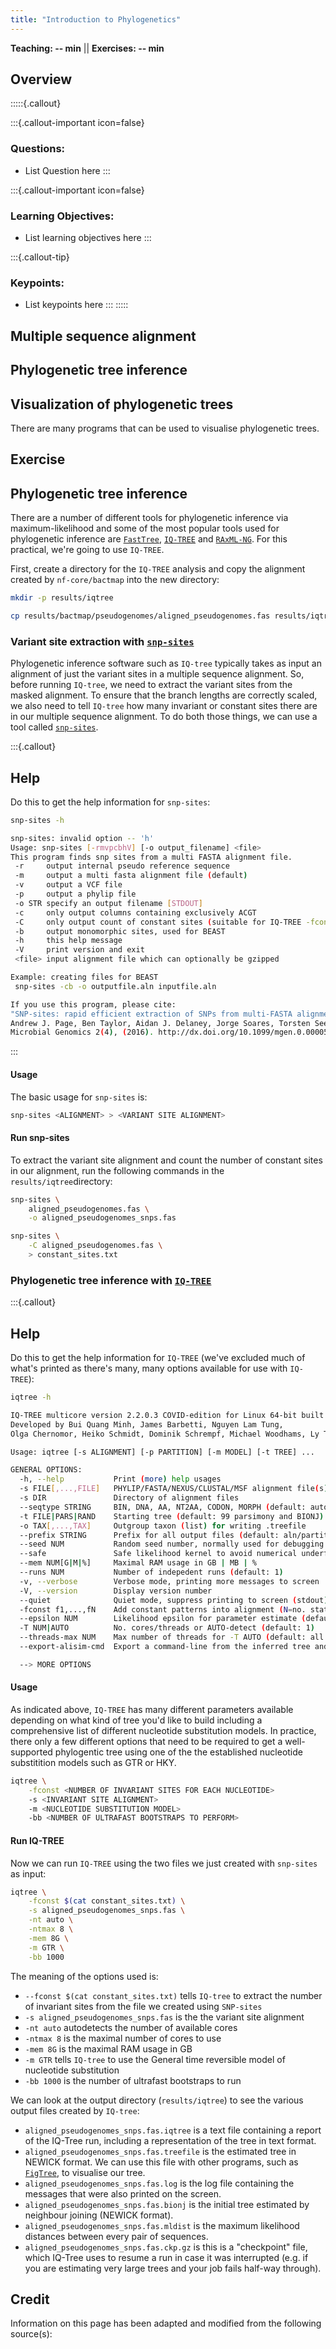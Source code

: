 ```yaml
---
title: "Introduction to Phylogenetics"
---
```


**Teaching: -- min** || **Exercises: -- min**

## Overview

:::::{.callout}

:::{.callout-important icon=false}
### Questions:
- List Question here
:::

:::{.callout-important icon=false}
### Learning Objectives:
- List learning objectives here
:::

:::{.callout-tip}
### Keypoints:
- List keypoints here
:::
:::::

## Multiple sequence alignment

## Phylogenetic tree inference

## Visualization of phylogenetic trees

There are many programs that can be used to visualise phylogenetic trees.

## Exercise

## Phylogenetic tree inference 

There are a number of different tools for phylogenetic inference via maximum-likelihood and some of the most popular tools used for phylogenetic inference are [`FastTree`](http://www.microbesonline.org/fasttree/), [`IQ-TREE`](http://www.iqtree.org/) and [`RAxML-NG`](https://github.com/amkozlov/raxml-ng). For this practical, we're going to use `IQ-TREE`.

First, create a directory for the `IQ-TREE` analysis and copy the alignment created by `nf-core/bactmap` into the new directory:

```bash
mkdir -p results/iqtree

cp results/bactmap/pseudogenomes/aligned_pseudogenomes.fas results/iqtree
```
### Variant site extraction with [`snp-sites`](https://github.com/sanger-pathogens/snp-sites)

Phylogenetic inference software such as `IQ-tree` typically takes as input an alignment of just the variant sites in a multiple sequence alignment.  So, before running `IQ-tree`, we need to extract the variant sites from the masked alignment.  To ensure that the branch lengths are correctly scaled, we also need to tell `IQ-tree` how many invariant or constant sites there are in our multiple sequence alignment.  To do both those things, we can use a tool called [`snp-sites`](https://github.com/sanger-pathogens/snp-sites). 

:::{.callout}
## Help
Do this to get the help information for `snp-sites`:
```bash
snp-sites -h
```
```bash
snp-sites: invalid option -- 'h'
Usage: snp-sites [-rmvpcbhV] [-o output_filename] <file>
This program finds snp sites from a multi FASTA alignment file.
 -r     output internal pseudo reference sequence
 -m     output a multi fasta alignment file (default)
 -v     output a VCF file
 -p     output a phylip file
 -o STR specify an output filename [STDOUT]
 -c     only output columns containing exclusively ACGT
 -C     only output count of constant sites (suitable for IQ-TREE -fconst) and nothing else
 -b     output monomorphic sites, used for BEAST
 -h     this help message
 -V     print version and exit
 <file> input alignment file which can optionally be gzipped

Example: creating files for BEAST
 snp-sites -cb -o outputfile.aln inputfile.aln

If you use this program, please cite:
"SNP-sites: rapid efficient extraction of SNPs from multi-FASTA alignments",
Andrew J. Page, Ben Taylor, Aidan J. Delaney, Jorge Soares, Torsten Seemann, Jacqueline A. Keane, Simon R. Harris,
Microbial Genomics 2(4), (2016). http://dx.doi.org/10.1099/mgen.0.000056
```
:::

#### Usage

The basic usage for `snp-sites` is:

```bash
snp-sites <ALIGNMENT> > <VARIANT SITE ALIGNMENT>
```

#### Run snp-sites

To extract the variant site alignment and count the number of constant sites in our alignment, run the following commands in the `results/iqtree`directory:

```bash
snp-sites \
    aligned_pseudogenomes.fas \
    -o aligned_pseudogenomes_snps.fas

snp-sites \
    -C aligned_pseudogenomes.fas \
    > constant_sites.txt
```

### Phylogenetic tree inference with [`IQ-TREE`](http://www.iqtree.org/)

:::{.callout}
## Help
Do this to get the help information for `IQ-TREE` (we've excluded much of what's printed as there's many, many options available for use with `IQ-TREE`):
```bash
iqtree -h
```
```bash
IQ-TREE multicore version 2.2.0.3 COVID-edition for Linux 64-bit built May 11 2022
Developed by Bui Quang Minh, James Barbetti, Nguyen Lam Tung,
Olga Chernomor, Heiko Schmidt, Dominik Schrempf, Michael Woodhams, Ly Trong Nhan.

Usage: iqtree [-s ALIGNMENT] [-p PARTITION] [-m MODEL] [-t TREE] ...

GENERAL OPTIONS:
  -h, --help           Print (more) help usages
  -s FILE[,...,FILE]   PHYLIP/FASTA/NEXUS/CLUSTAL/MSF alignment file(s)
  -s DIR               Directory of alignment files
  --seqtype STRING     BIN, DNA, AA, NT2AA, CODON, MORPH (default: auto-detect)
  -t FILE|PARS|RAND    Starting tree (default: 99 parsimony and BIONJ)
  -o TAX[,...,TAX]     Outgroup taxon (list) for writing .treefile
  --prefix STRING      Prefix for all output files (default: aln/partition)
  --seed NUM           Random seed number, normally used for debugging purpose
  --safe               Safe likelihood kernel to avoid numerical underflow
  --mem NUM[G|M|%]     Maximal RAM usage in GB | MB | %
  --runs NUM           Number of indepedent runs (default: 1)
  -v, --verbose        Verbose mode, printing more messages to screen
  -V, --version        Display version number
  --quiet              Quiet mode, suppress printing to screen (stdout)
  -fconst f1,...,fN    Add constant patterns into alignment (N=no. states)
  --epsilon NUM        Likelihood epsilon for parameter estimate (default 0.01)
  -T NUM|AUTO          No. cores/threads or AUTO-detect (default: 1)
  --threads-max NUM    Max number of threads for -T AUTO (default: all cores)
  --export-alisim-cmd  Export a command-line from the inferred tree and model params

  --> MORE OPTIONS
```

#### Usage

As indicated above, `IQ-TREE` has many different parameters available depending on what kind of tree you'd like to build including a comprehensive list of different nucleotide substitution models.  In practice, there only a few different options that need to be required to get a well-supported phylogentic tree using one of the the established nucleotide substitition models such as GTR or HKY.

```bash
iqtree \
    -fconst <NUMBER OF INVARIANT SITES FOR EACH NUCLEOTIDE>
    -s <INVARIANT SITE ALIGNMENT>
    -m <NUCLEOTIDE SUBSTITUTION MODEL>
    -bb <NUMBER OF ULTRAFAST BOOTSTRAPS TO PERFORM>
```

#### Run IQ-TREE

Now we can run `IQ-TREE` using the two files we just created with `snp-sites` as input:

```bash
iqtree \
    -fconst $(cat constant_sites.txt) \
    -s aligned_pseudogenomes_snps.fas \
    -nt auto \
    -ntmax 8 \
    -mem 8G \
    -m GTR \
    -bb 1000
```

The meaning of the options used is:

- `--fconst $(cat constant_sites.txt)` tells `IQ-tree` to extract the number of invariant sites from the file we created using `SNP-sites`
- `-s aligned_pseudogenomes_snps.fas` is the the variant site alignment
- `-nt auto` autodetects the number of available cores
- `-ntmax 8` is the maximal number of cores to use
- `-mem 8G` is the maximal RAM usage in GB
- `-m GTR` tells `IQ-tree` to use the General time reversible model of nucleotide substitution
- `-bb 1000` is the number of ultrafast bootstraps to run

We can look at the output directory (`results/iqtree`) to see the various  output files created by `IQ-tree`:

- `aligned_pseudogenomes_snps.fas.iqtree` is a text file containing a report of the IQ-Tree run, including a representation of the tree in text format.
- `aligned_pseudogenomes_snps.fas.treefile` is the estimated tree in NEWICK format. We can use this file with other programs, such as [`FigTree`](http://tree.bio.ed.ac.uk/software/figtree/), to visualise our tree. 
- `aligned_pseudogenomes_snps.fas.log` is the log file containing the messages that were also printed on the screen. 
- `aligned_pseudogenomes_snps.fas.bionj` is the initial tree estimated by neighbour joining (NEWICK format).
- `aligned_pseudogenomes_snps.fas.mldist` is the maximum likelihood distances between every pair of sequences.
- `aligned_pseudogenomes_snps.fas.ckp.gz` is this is a "checkpoint" file, which IQ-Tree uses to resume a run in case it was interrupted (e.g. if you are estimating very large trees and your job fails half-way through).

## Credit
Information on this page has been adapted and modified from the following source(s):
